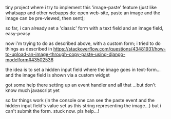 tiny project where i try to implement this 'image-paste' feature (just like whatsapp and other webapps do: open web-site, paste an image and the image can be pre-viewed, then sent);

so far, i can already set a 'classic' form with a text field and an image field, easy-peasy

now i'm trying to do as described above, with a custom form;
i tried to do things as described in https://stackoverflow.com/questions/43481931/how-to-upload-an-image-through-copy-paste-using-django-modelform#43502536

the idea is to set a hidden input field where the image goes in text-form... and the image field is shown via a custom widget


got some help there setting up an event handler and all that
...but don't know much javascript yet

so far things work (in the console one can see the paste event and the hidden input field's value set as this string representing the image...)
but i can't submit the form. stuck now. pls help...!
